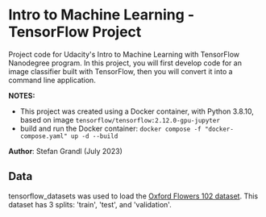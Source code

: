 # Intro to Machine Learning - TensorFlow Project

Project code for Udacity's Intro to Machine Learning with TensorFlow Nanodegree program. In this project, you will first develop code for an image classifier built with TensorFlow, then you will convert it into a command line application.

**NOTES:**
- This project was created using a Docker container, with Python 3.8.10, based on image `tensorflow/tensorflow:2.12.0-gpu-jupyter`
- build and run the Docker container: `docker compose -f "docker-compose.yaml" up -d --build`

**Author**: Stefan Grandl (July 2023)

## Data
tensorflow_datasets was used to load the [Oxford Flowers 102 dataset](https://www.tensorflow.org/datasets/catalog/oxford_flowers102). This dataset has 3 splits: 'train', 'test', and 'validation'.
